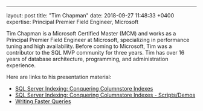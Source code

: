 ---
layout: post
title:  "Tim Chapman"
date:   2018-09-27 11:48:33 +0400
expertise: Principal Premier Field Engineer, Microsoft

Tim Chapman is a Microsoft Certified Master (MCM) and works as a Principal Premier Field Engineer at Microsoft, specializing in performance tuning and high availability. Before coming to Microsoft, Tim was a contributor to the SQL MVP community for three years. Tim has over 16 years of database architecture, programming, and administration experience. 

Here are links to his presentation material:

- [SQL Server Indexing: Conquering Columnstore Indexes](https://devintxcontent.blob.core.windows.net/showcontent/Speaker%20Presentations%20Fall%202018/ConqueringColumnstore2016.pdf)
- [SQL Server Indexing: Conquering Columnstore Indexes - Scripts/Demos](https://devintxcontent.blob.core.windows.net/showcontent/Speaker%20Presentations%20Fall%202018/2016ColumnStore//)
- [Writing Faster Queries](https://devintxcontent.blob.core.windows.net/showcontent/Speaker%20Presentations%20Fall%202018/FasterQueries//)

